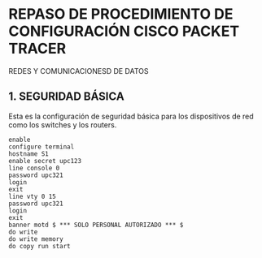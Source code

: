 # REPASO DE PROCEDIMIENTO DE CONFIGURACIÓN CISCO PACKET TRACER
REDES Y COMUNICACIONESD DE DATOS


## 1. SEGURIDAD BÁSICA

Esta es la configuración de seguridad básica para los dispositivos de red como los switches y los routers.

```
enable
configure terminal
hostname S1
enable secret upc123
line console 0
password upc321
login
exit
line vty 0 15
password upc321
login
exit
banner motd $ *** SOLO PERSONAL AUTORIZADO *** $
do write
do write memory
do copy run start
```
